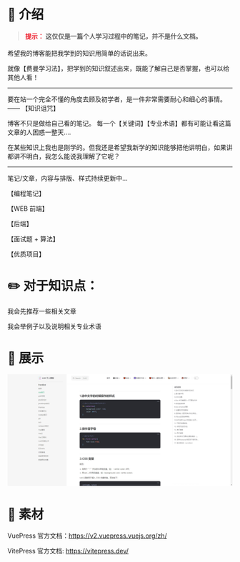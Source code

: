 # 📖 介绍

> #### <span style="color:#ed1e2c;">提示：</span> 这仅仅是一篇个人学习过程中的笔记，并不是什么文档。

希望我的博客能把我学到的知识用简单的话说出来。

就像【费曼学习法】，把学到的知识叙述出来，既能了解自己是否掌握，也可以给其他人看！

<hr />
要在站一个完全不懂的角度去顾及初学者，是一件非常需要耐心和细心的事情。 —— 【知识诅咒】

博客不只是做给自己看的笔记。
每一个【关键词】【专业术语】都有可能让看这篇文章的人困惑一整天....

在某些知识上我也是刚学的。但我还是希望我新学的知识能够把他讲明白，如果讲都讲不明白，我怎么能说我理解了它呢？

<hr />
笔记/文章，内容与排版、样式持续更新中...

【编程笔记】

【WEB 前端】

【后端】

【面试题 + 算法】

【优质项目】

# ✏️ 对于知识点：

我会先推荐一些相关文章

我会举例子以及说明相关专业术语

# 📌 展示

![](./docs//public/page.png)

# 🔢 素材

VuePress 官方文档：https://v2.vuepress.vuejs.org/zh/

VitePress 官方文档: https://vitepress.dev/
